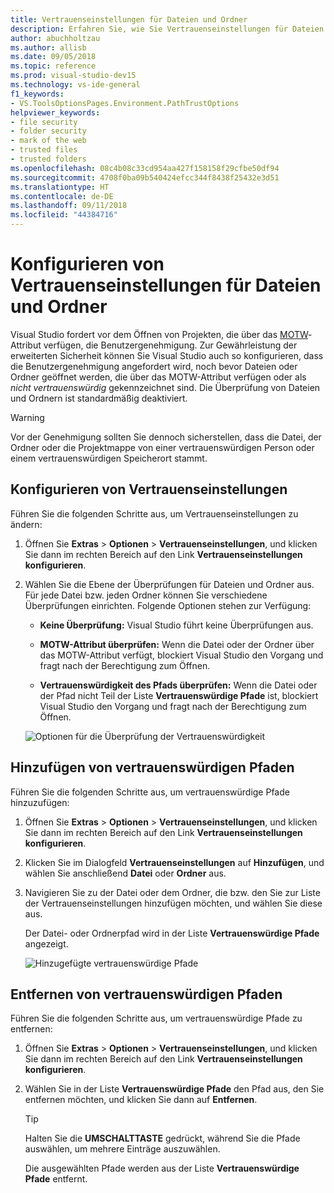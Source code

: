 ```yaml
---
title: Vertrauenseinstellungen für Dateien und Ordner
description: Erfahren Sie, wie Sie Vertrauenseinstellungen für Dateien und Ordner ändern können, um Visual Studio zu schützen.
author: abuchholtzau
ms.author: allisb
ms.date: 09/05/2018
ms.topic: reference
ms.prod: visual-studio-dev15
ms.technology: vs-ide-general
f1_keywords:
- VS.ToolsOptionsPages.Environment.PathTrustOptions
helpviewer_keywords:
- file security
- folder security
- mark of the web
- trusted files
- trusted folders
ms.openlocfilehash: 08c4b08c33cd954aa427f158158f29cfbe50df94
ms.sourcegitcommit: 4708f0ba09b540424efcc344f8438f25432e3d51
ms.translationtype: HT
ms.contentlocale: de-DE
ms.lasthandoff: 09/11/2018
ms.locfileid: "44384716"
---
```

# <a name="configure-trust-settings-for-files-and-folders"></a>Konfigurieren von Vertrauenseinstellungen für Dateien und Ordner

Visual Studio fordert vor dem Öffnen von Projekten, die über das [MOTW](/previous-versions/windows/internet-explorer/ie-developer/compatibility/ms537628(v=vs.85))-Attribut verfügen, die Benutzergenehmigung. Zur Gewährleistung der erweiterten Sicherheit können Sie Visual Studio auch so konfigurieren, dass die Benutzergenehmigung angefordert wird, noch bevor Dateien oder Ordner geöffnet werden, die über das MOTW-Attribut verfügen oder als *nicht vertrauenswürdig* gekennzeichnet sind. Die Überprüfung von Dateien und Ordnern ist standardmäßig deaktiviert.

> [!WARNING]
> Vor der Genehmigung sollten Sie dennoch sicherstellen, dass die Datei, der Ordner oder die Projektmappe von einer vertrauenswürdigen Person oder einem vertrauenswürdigen Speicherort stammt.

## <a name="configure-trust-settings"></a>Konfigurieren von Vertrauenseinstellungen

Führen Sie die folgenden Schritte aus, um Vertrauenseinstellungen zu ändern:

1. Öffnen Sie **Extras** > **Optionen** > **Vertrauenseinstellungen**, und klicken Sie dann im rechten Bereich auf den Link **Vertrauenseinstellungen konfigurieren**.

2. Wählen Sie die Ebene der Überprüfungen für Dateien und Ordner aus. Für jede Datei bzw. jeden Ordner können Sie verschiedene Überprüfungen einrichten. Folgende Optionen stehen zur Verfügung:

   * **Keine Überprüfung:** Visual Studio führt keine Überprüfungen aus.

   * **MOTW-Attribut überprüfen:** Wenn die Datei oder der Ordner über das MOTW-Attribut verfügt, blockiert Visual Studio den Vorgang und fragt nach der Berechtigung zum Öffnen.

   * **Vertrauenswürdigkeit des Pfads überprüfen:** Wenn die Datei oder der Pfad nicht Teil der Liste **Vertrauenswürdige Pfade** ist, blockiert Visual Studio den Vorgang und fragt nach der Berechtigung zum Öffnen.

   ![Optionen für die Überprüfung der Vertrauenswürdigkeit](media/trust-settings.png)

## <a name="add-trusted-paths"></a>Hinzufügen von vertrauenswürdigen Pfaden

Führen Sie die folgenden Schritte aus, um vertrauenswürdige Pfade hinzuzufügen:

1. Öffnen Sie **Extras** > **Optionen** > **Vertrauenseinstellungen**, und klicken Sie dann im rechten Bereich auf den Link **Vertrauenseinstellungen konfigurieren**.

2. Klicken Sie im Dialogfeld **Vertrauenseinstellungen** auf **Hinzufügen**, und wählen Sie anschließend **Datei** oder **Ordner** aus.

3. Navigieren Sie zu der Datei oder dem Ordner, die bzw. den Sie zur Liste der Vertrauenseinstellungen hinzufügen möchten, und wählen Sie diese aus.

   Der Datei- oder Ordnerpfad wird in der Liste **Vertrauenswürdige Pfade** angezeigt.

   ![Hinzugefügte vertrauenswürdige Pfade](media/trusted-paths.png)

## <a name="remove-trusted-paths"></a>Entfernen von vertrauenswürdigen Pfaden

Führen Sie die folgenden Schritte aus, um vertrauenswürdige Pfade zu entfernen:

1. Öffnen Sie **Extras** > **Optionen** > **Vertrauenseinstellungen**, und klicken Sie dann im rechten Bereich auf den Link **Vertrauenseinstellungen konfigurieren**.

2. Wählen Sie in der Liste **Vertrauenswürdige Pfade** den Pfad aus, den Sie entfernen möchten, und klicken Sie dann auf **Entfernen**.

   > [!TIP]
   > Halten Sie die **UMSCHALTTASTE** gedrückt, während Sie die Pfade auswählen, um mehrere Einträge auszuwählen.

   Die ausgewählten Pfade werden aus der Liste **Vertrauenswürdige Pfade** entfernt.
